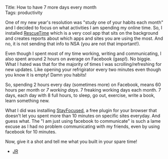 Title: How to have 7 more days every month  
Tags: productivity

One of my new year's resolution was "study one of your habits each month" and I decided to focus on what activities I am spending my online time. So, I installed [RescueTime](https://www.rescuetime.com/) which is a very cool app that sits on the background and creates reports about which apps and sites you are using the most. And no, it is not sending that info to NSA (you are not that important!).

Even though I spent most of my time working, writing and communicating, I also spent around 2 hours on average on Facebook (gasp!). No biggie. What I hated was that for the majority of times I was scrolling/refreshing for new updates.
Like opening your refrigirator every two minutes even though you know it is empty! Damn you habits!

So, spending 2 hours every day (sometimes more) on Facebook, means 60 hours per month or *7 working days*. 7 freaking working days each month. 7 days, each day with 8 full hours, to sleep, go out, exercise, write a book, learn something new.

What I did was installing [StayFocused](stayfocusd.com), a free plugin for your browser that doesn't let you spent more than 10 minutes on specific sites everyday. And guess what. The "I am just using facebook to communicate" is such a lame excuse as I had no problem communicating with my friends, even by using facebook for 10 minutes.

Now, give it a shot and tell me what you built in your spare time!

- [JR](http://www.twitter.com/jonromero)
  
 